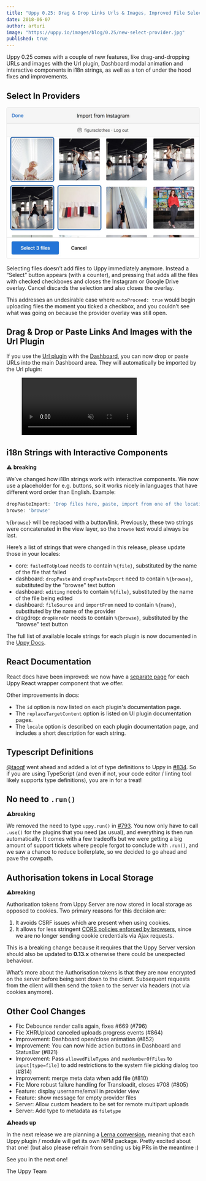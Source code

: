 ```yaml
---
title: "Uppy 0.25: Drag & Drop Links Urls & Images, Improved File Selecting in Providers, Interactive Components In i18n"
date: 2018-06-07
author: arturi
image: "https://uppy.io/images/blog/0.25/new-select-provider.jpg"
published: true
---
```


Uppy 0.25 comes with a couple of new features, like drag-and-dropping URLs and images with the Url plugin, Dashboard modal animation and interactive components in i18n strings, as well as a ton of under the hood fixes and improvements.

<!--more-->

## Select In Providers

<img src="/images/blog/0.25/new-select-provider.jpg">

Selecting files doesn’t add files to Uppy immediately anymore. Instead a “Select” button appears (with a counter), and pressing that adds all the files with checked checkboxes and closes the Instagram or Google Drive overlay. Cancel discards the selection and also closes the overlay.

This addresses an undesirable case where `autoProceed: true` would begin uploading files the moment you ticked a checkbox, and you couldn’t see what was going on because the provider overlay was still open.

## Drag & Drop or Paste Links And Images with the Url Plugin

If you use the [Url plugin](/docs/url/) with the [Dashboard](/docs/dashboard), you can now drop or paste URLs into the main Dashboard area. They will automatically be imported by the Url plugin:

<figure class="wide"><video alt="Demo video showing Uppy with Url plugin that accepts drag and dropped urls" autoplay loop muted playsinline><source src="/images/blog/0.25/link-drop-demo.mp4" type="video/mp4">Your browser does not support the video tag, you can <a href="/images/blog/0.25/link-drop-demo.mp4">download the video</a> to watch it.</video></figure>

## i18n Strings with Interactive Components

⚠️ **breaking**

We’ve changed how i18n strings work with interactive components. We now use a placeholder for e.g. buttons, so it works nicely in languages that have different word order than English. Example:

```js
dropPasteImport: 'Drop files here, paste, import from one of the locations above or %{browse}'
browse: 'browse'
```

`%{browse}` will be replaced with a button/link. Previously, these two strings were concatenated in the view layer, so the `browse` text would always be last.

Here’s a list of strings that were changed in this release, please update those in your locales:

*   core: `failedToUpload` needs to contain `%{file}`, substituted by the name of the file that failed
*   dashboard: `dropPaste` and `dropPasteImport` need to contain `%{browse}`, substituted by the "browse" text button
*   dashboard: `editing` needs to contain `%{file}`, substituted by the name of the file being edited
*   dashboard: `fileSource` and `importFrom` need to contain `%{name}`, substituted by the name of the provider
*   dragdrop: `dropHereOr` needs to contain `%{browse}`, substituted by the "browse" text button

The full list of available locale strings for each plugin is now documented in the [Uppy Docs](/docs/).

## React Documentation

React docs have been improved: we now have a [separate page](/docs/react/) for each Uppy React wrapper component that we offer.

Other improvements in docs:

*   The `id` option is now listed on each plugin's documentation page.
*   The `replaceTargetContent` option is listed on UI plugin documentation pages.
*   The `locale` option is described on each plugin documentation page, and includes a short description for each string.

## Typescript Definitions

[@taoqf](https://github.com/taoqf) went ahead and added a lot of type definitions to Uppy in [#834](https://github.com/transloadit/uppy/pull/834). So if you are using TypeScript (and even if not, your code editor / linting tool likely supports type definitions), you are in for a treat!

## No need to `.run()`

⚠️**breaking**

We removed the need to type `uppy.run()` in [#793](https://github.com/transloadit/uppy/pull/793). You now only have to call `.use()` for the plugins that you need (as usual), and everything is then run automatically. It comes with a few tradeoffs but we were getting a big amount of support tickets where people forgot to conclude with `.run()`, and we saw a chance to reduce boilerplate, so we decided to go ahead and pave the cowpath.

## Authorisation tokens in Local Storage

⚠️**breaking**

Authorisation tokens from Uppy Server are now stored in local storage as opposed to cookies. Two primary reasons for this decision are:

1.  It avoids CSRF issues which are present when using cookies.
2.  It allows for less stringent [CORS policies enforced by browsers](https://github.com/transloadit/uppy/issues/803#issuecomment-386257515), since we are no longer sending cookie credentials via Ajax requests.

This is a breaking change because it requires that the Uppy Server version should also be updated to **0.13.x** otherwise there could be unexpected behaviour.

What’s more about the Authorisation tokens is that they are now encrypted on the server before being sent down to the client. Subsequent requests from the client will then send the token to the server via headers (not via cookies anymore).

## Other Cool Changes

*   Fix: Debounce render calls again, fixes #669 (#796)
*   Fix: XHRUpload canceled uploads progress events (#864)
*   Improvement: Dashboard open/close animation (#852)
*   Improvement: You can now hide action buttons in Dashboard and StatusBar (#821)
*   Improvement: Pass `allowedFileTypes` and `maxNumberOfFiles` to `input[type=file]` to add restrictions to the system file picking dialog too (#814)
*   Improvement: merge meta data when add file (#810)
*   Fix: More robust failure handling for Transloadit, closes #708 (#805)
*   Feature: display username/email in provider view
*   Feature: show message for empty provider files
*   Server: Allow custom headers to be set for remote multipart uploads
*   Server: Add type to metadata as `filetype`

⚠️**heads up**

In the next release we are planning a [Lerna conversion](https://github.com/transloadit/uppy/pull/906), meaning that each Uppy plugin / module will get its own NPM package. Pretty excited about that one! (but also please refrain from sending us big PRs in the meantime :)

See you in the next one!

The Uppy Team
